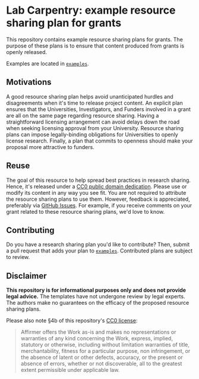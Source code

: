 # Lab Carpentry: example resource sharing plan for grants

This repository contains example resource sharing plans for grants.
The purpose of these plans is to ensure that content produced from grants is openly released.

Examples are located in [`examples`](examples).

## Motivations

A good resource sharing plan helps avoid unanticipated hurdles and disagreements when it's time to release project content.
An explicit plan ensures that the Universities, Investigators, and Funders involved in a grant are all on the same page regarding resource sharing.
Having a straightforward licensing arrangement can avoid delays down the road when seeking licensing approval from your University.
Resource sharing plans can impose legally-binding obligations for Universities to openly license research.
Finally, a plan that commits to openness should make your proposal more attractive to funders.

## Reuse

The goal of this resource to help spread best practices in research sharing.
Hence, it's released under a [CC0 public domain dedication](LICENSE.md).
Please use or modify its content in any way you see fit.
You are not required to attribute the resource sharing plans to use them.
However, feedback is appreciated, preferably via [GitHub Issues](https://github.com/lab-carpentry/blueprint-resourcesharing/issues).
For example, if you receive comments on your grant related to these resource sharing plans, we'd love to know.

## Contributing

Do you have a research sharing plan you'd like to contribute?
Then, submit a pull request that adds your plan to [`examples`](examples).
Contributed plans are subject to review.

## Disclaimer

**This repository is for informational purposes only and does not provide legal advice.**
The templates have not undergone review by legal experts.
The authors make no guarantees on the efficacy of the proposed resource sharing plans.

Please also note §4b of this repository's [CC0 license](LICENSE.md):

> Affirmer offers the Work as-is and makes no representations or warranties of any kind concerning the Work, express, implied, statutory or otherwise, including without limitation warranties of title, merchantability, fitness for a particular purpose, non infringement, or the absence of latent or other defects, accuracy, or the present or absence of errors, whether or not discoverable, all to the greatest extent permissible under applicable law.
